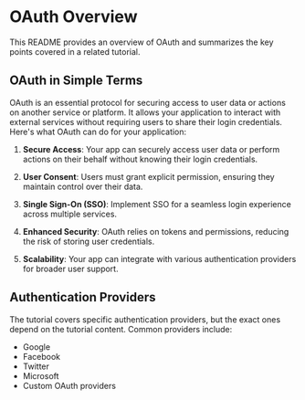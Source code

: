 # OAuth Overview

This README provides an overview of OAuth and summarizes the key points covered in a related tutorial.

## OAuth in Simple Terms

OAuth is an essential protocol for securing access to user data or actions on another service or platform. It allows your application to interact with external services without requiring users to share their login credentials. Here's what OAuth can do for your application:

1. **Secure Access**: Your app can securely access user data or perform actions on their behalf without knowing their login credentials.

2. **User Consent**: Users must grant explicit permission, ensuring they maintain control over their data.

3. **Single Sign-On (SSO)**: Implement SSO for a seamless login experience across multiple services.

4. **Enhanced Security**: OAuth relies on tokens and permissions, reducing the risk of storing user credentials.

5. **Scalability**: Your app can integrate with various authentication providers for broader user support.

## Authentication Providers

The tutorial covers specific authentication providers, but the exact ones depend on the tutorial content. Common providers include:

- Google
- Facebook
- Twitter
- Microsoft
- Custom OAuth providers



